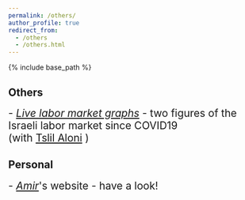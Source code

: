 ```yaml
---
permalink: /others/
author_profile: true
redirect_from:
  - /others
  - /others.html
---
```



{% include base_path %}
## Others
<span style="font-size:1.5em"> -  [*Live labor market graphs*](https://sites.google.com/view/tslil-aloni/labormarketcovid19?authuser=0)  - two figures of the Israeli labor market since COVID19  
(with [Tslil Aloni](https://sites.google.com/view/tslil-aloni/home?authuser=0) ) </span>

## Personal
<span style="font-size:1.5em"> -   [*Amir*](https://www.amirbar.net)'s website - have a look! </span>


